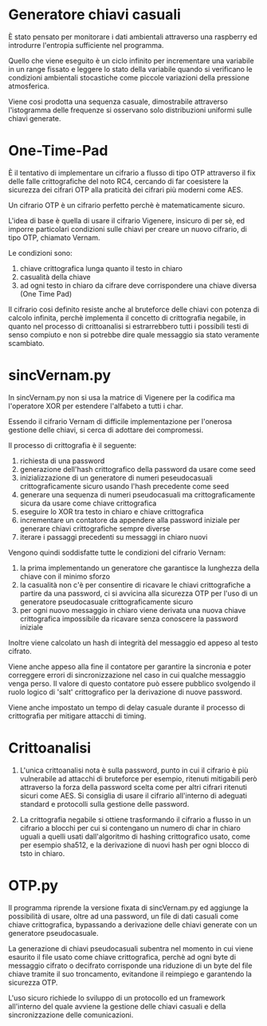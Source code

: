 # Generatore chiavi casuali
È stato pensato per monitorare i dati ambientali attraverso una raspberry ed introdurre l'entropia sufficiente nel programma.

Quello che viene eseguito è un ciclo infinito per incrementare una variabile in un range fissato e leggere lo stato della variabile
quando si verificano le condizioni ambientali stocastiche come piccole variazioni della pressione atmosferica.

Viene cosi prodotta una sequenza casuale, dimostrabile attraverso l'istogramma delle frequenze si osservano solo distribuzioni uniformi sulle chiavi generate.

# One-Time-Pad
È il tentativo di implementare un cifrario a flusso di tipo OTP attraverso il fix delle falle crittografiche del noto RC4, cercando di far coesistere la sicurezza dei cifrari OTP alla praticità dei cifrari più moderni come AES.

Un cifrario OTP è un cifrario perfetto perchè è matematicamente sicuro.

L'idea di base è quella di usare il cifrario Vigenere, insicuro di per sè, ed imporre particolari condizioni sulle chiavi per creare un nuovo cifrario, di tipo OTP, chiamato Vernam.

Le condizioni sono:
1) chiave crittografica lunga quanto il testo in chiaro
2) casualità della chiave
3) ad ogni testo in chiaro da cifrare deve corrispondere una chiave diversa (One Time Pad)

Il cifrario cosi definito resiste anche al bruteforce delle chiavi con potenza di calcolo infinita, perchè implementa il concetto di crittografia negabile, in quanto nel processo di crittoanalisi si estrarrebbero tutti i possibili testi di senso compiuto e non si potrebbe dire quale messaggio sia stato veramente scambiato.

# sincVernam.py
In sincVernam.py non si usa la matrice di Vigenere per la codifica ma l'operatore XOR per estendere l'alfabeto a tutti i char.

Essendo il cifrario Vernam di difficile implementazione per l'onerosa gestione delle chiavi, si cerca di adottare dei compromessi.

Il processo di crittografia è il seguente:
1) richiesta di una password
2) generazione dell'hash crittografico della password da usare come seed
3) inizializzazione di un generatore di numeri peseudocasuali crittograficamente sicuro usando l'hash precedente come seed
4) generare una sequenza di numeri pseudocasuali ma crittograficamente sicura da usare come chiave crittografica
5) eseguire lo XOR tra testo in chiaro e chiave crittografica
6) incrementare un contatore da appendere alla password iniziale per generare chiavi crittografiche sempre diverse
7) iterare i passaggi precedenti su messaggi in chiaro nuovi

Vengono quindi soddisfatte tutte le condizioni del cifrario Vernam:
1) la prima implementando un generatore che garantisce la lunghezza della chiave con il minimo sforzo
2) la casualità non c'è per consentire di ricavare le chiavi crittografiche a partire da una password, ci si avvicina alla sicurezza OTP per l'uso di un generatore pseudocasuale crittograficamente sicuro
3) per ogni nuovo messaggio in chiaro viene derivata una nuova chiave crittografica impossibile da ricavare senza conoscere la password iniziale

Inoltre viene calcolato un hash di integrità del messaggio ed appeso al testo cifrato.

Viene anche appeso alla fine il contatore per garantire la sincronia e poter correggere errori di sincronizzazione nel caso in cui qualche messaggio venga perso. Il valore di questo contatore può essere pubblico svolgendo il ruolo logico di 'salt' crittografico per la derivazione di nuove password.

Viene anche impostato un tempo di delay casuale durante il processo di crittografia per mitigare attacchi di timing.

# Crittoanalisi
1) L'unica crittoanalisi nota è sulla password, punto in cui il cifrario è più vulnerabile ad attacchi di bruteforce per esempio, ritenuti mitigabili però attraverso la forza della password scelta come per altri cifrari ritenuti sicuri come AES. Si consiglia di usare il cifrario all'interno di adeguati standard e protocolli sulla gestione delle password.

2) La crittografia negabile si ottiene trasformando il cifrario a flusso in un cifrario a blocchi per cui si contengano un numero di char in chiaro uguali a quelli usati dall'algoritmo di hashing crittografico usato, come per esempio sha512, e la derivazione di nuovi hash per ogni blocco di tsto in chiaro.

# OTP.py
Il programma riprende la versione fixata di sincVernam.py ed aggiunge la possibilità di usare, oltre ad una password, un file di dati casuali come chiave crittografica, bypassando a derivazione delle chiavi generate con un generatore pseudocasuale.

La generazione di chiavi pseudocasuali subentra nel momento in cui viene esaurito il file usato come chiave crittografica, perchè ad ogni byte di messaggio cifrato o decifrato corrisponde una riduzione di un byte del file chiave tramite il suo troncamento, evitandone il reimpiego e garantendo la sicurezza OTP. 

L'uso sicuro richiede lo sviluppo di un protocollo ed un framework all'interno del quale avviene la gestione delle chiavi casuali e della sincronizzazione delle comunicazioni.
